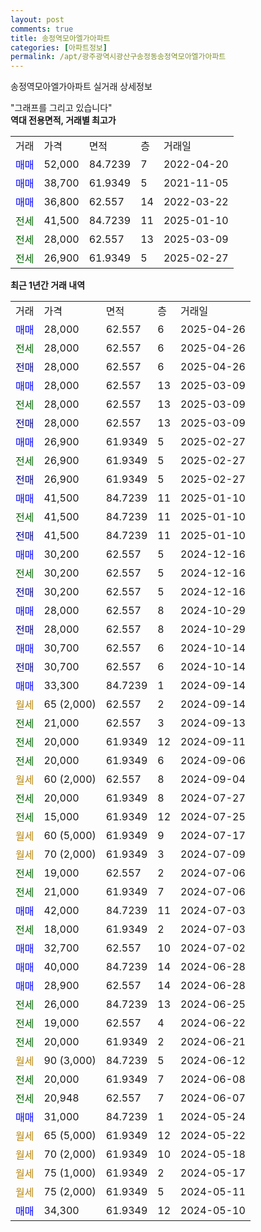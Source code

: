 ```yaml
---
layout: post
comments: true
title: 송정역모아엘가아파트
categories: [아파트정보]
permalink: /apt/광주광역시광산구송정동송정역모아엘가아파트
---
```


송정역모아엘가아파트 실거래 상세정보

<script type="text/javascript">
  google.charts.load('current', {'packages':['line', 'corechart']});
  google.charts.setOnLoadCallback(drawChart);

  function drawChart() {
    var data = new google.visualization.DataTable();
    data.addColumn('date', '거래일');
    data.addColumn('number', "매매");
    data.addColumn('number', "전세");
    data.addColumn('number', "전매");

    data.addRows([[new Date(Date.parse("2025-04-26")), 28000, null, null], [new Date(Date.parse("2025-04-26")), null, 28000, null], [new Date(Date.parse("2025-04-26")), null, null, 28000], [new Date(Date.parse("2025-03-09")), 28000, null, null], [new Date(Date.parse("2025-03-09")), null, 28000, null], [new Date(Date.parse("2025-03-09")), null, null, 28000], [new Date(Date.parse("2025-02-27")), 26900, null, null], [new Date(Date.parse("2025-02-27")), null, 26900, null], [new Date(Date.parse("2025-02-27")), null, null, 26900], [new Date(Date.parse("2025-01-10")), 41500, null, null], [new Date(Date.parse("2025-01-10")), null, 41500, null], [new Date(Date.parse("2025-01-10")), null, null, 41500], [new Date(Date.parse("2024-12-16")), 30200, null, null], [new Date(Date.parse("2024-12-16")), null, 30200, null], [new Date(Date.parse("2024-12-16")), null, null, 30200], [new Date(Date.parse("2024-10-29")), 28000, null, null], [new Date(Date.parse("2024-10-29")), null, null, 28000], [new Date(Date.parse("2024-10-14")), 30700, null, null], [new Date(Date.parse("2024-10-14")), null, null, 30700], [new Date(Date.parse("2024-09-14")), 33300, null, null], [new Date(Date.parse("2024-09-14")), null, null, null], [new Date(Date.parse("2024-09-13")), null, 21000, null], [new Date(Date.parse("2024-09-11")), null, 20000, null], [new Date(Date.parse("2024-09-06")), null, 20000, null], [new Date(Date.parse("2024-09-04")), null, null, null], [new Date(Date.parse("2024-07-27")), null, 20000, null], [new Date(Date.parse("2024-07-25")), null, 15000, null], [new Date(Date.parse("2024-07-17")), null, null, null], [new Date(Date.parse("2024-07-09")), null, null, null], [new Date(Date.parse("2024-07-06")), null, 19000, null], [new Date(Date.parse("2024-07-06")), null, 21000, null], [new Date(Date.parse("2024-07-03")), 42000, null, null], [new Date(Date.parse("2024-07-03")), null, 18000, null], [new Date(Date.parse("2024-07-02")), 32700, null, null], [new Date(Date.parse("2024-06-28")), 40000, null, null], [new Date(Date.parse("2024-06-28")), 28900, null, null], [new Date(Date.parse("2024-06-25")), null, 26000, null], [new Date(Date.parse("2024-06-22")), null, 19000, null], [new Date(Date.parse("2024-06-21")), null, 20000, null], [new Date(Date.parse("2024-06-12")), null, null, null], [new Date(Date.parse("2024-06-08")), null, 20000, null], [new Date(Date.parse("2024-06-07")), null, 20948, null], [new Date(Date.parse("2024-05-24")), 31000, null, null], [new Date(Date.parse("2024-05-22")), null, null, null], [new Date(Date.parse("2024-05-18")), null, null, null], [new Date(Date.parse("2024-05-17")), null, null, null], [new Date(Date.parse("2024-05-11")), null, null, null], [new Date(Date.parse("2024-05-10")), 34300, null, null]]);

    var options = {
      hAxis: {
        format: 'yyyy/MM/dd'
      },    
      lineWidth: 0,
      pointsVisible: true,    
      title: '최근 1년간 유형별 실거래가 분포',
      legend: { position: 'bottom' }
    };

    var formatter = new google.visualization.NumberFormat({pattern:'###,###'} );
    formatter.format(data, 1);
    formatter.format(data, 2);
    
    setTimeout(function() {
        var chart = new google.visualization.LineChart(document.getElementById('columnchart_material'));
        chart.draw(data, (options));
        document.getElementById('loading').style.display = 'none';
    }, 200);
  }
</script>


<div id="loading" style="z-index:20; display: block; margin-left: 0px">"그래프를 그리고 있습니다"</div>
<div id="columnchart_material" style="width: 95%; margin-left: 0px; display: block"></div>
<!-- contents start -->
<b>역대 전용면적, 거래별 최고가</b>
<table class="sortable">
    <tr>
      <td>거래</td>
      <td>가격</td>
      <td>면적</td>
      <td>층</td>
      <td>거래일</td>
    </tr>
        <tr>
          <td><a style="color: blue">매매</a></td>
          <td>52,000</td>
          <td>84.7239</td>
          <td>7</td>
          <td>2022-04-20</td>
        </tr>            <tr>
          <td><a style="color: blue">매매</a></td>
          <td>38,700</td>
          <td>61.9349</td>
          <td>5</td>
          <td>2021-11-05</td>
        </tr>            <tr>
          <td><a style="color: blue">매매</a></td>
          <td>36,800</td>
          <td>62.557</td>
          <td>14</td>
          <td>2022-03-22</td>
        </tr>        
        <tr>
              <td><a style="color: darkgreen">전세</a></td>
              <td>41,500</td>
              <td>84.7239</td>
              <td>11</td>
              <td>2025-01-10</td>
            </tr>            <tr>
              <td><a style="color: darkgreen">전세</a></td>
              <td>28,000</td>
              <td>62.557</td>
              <td>13</td>
              <td>2025-03-09</td>
            </tr>            <tr>
              <td><a style="color: darkgreen">전세</a></td>
              <td>26,900</td>
              <td>61.9349</td>
              <td>5</td>
              <td>2025-02-27</td>
            </tr>        
    
</table>

<b>최근 1년간 거래 내역</b>

<table class="sortable">
    <tr>
      <td>거래</td>
      <td>가격</td>
      <td>면적</td>
      <td>층</td>
      <td>거래일</td>
    </tr>
    <tr>
      <td><a style="color: blue">매매</a></td>
      <td>28,000</td>
      <td>62.557</td>
      <td>6</td>
      <td>2025-04-26</td>
    </tr>          <tr>
      <td><a style="color: darkgreen">전세</a></td>
      <td>28,000</td>
      <td>62.557</td>
      <td>6</td>
      <td>2025-04-26</td>
    </tr>          <tr>
      <td><a style="color: darkblue">전매</a></td>
      <td>28,000</td>
      <td>62.557</td>
      <td>6</td>
      <td>2025-04-26</td>
    </tr>          <tr>
      <td><a style="color: blue">매매</a></td>
      <td>28,000</td>
      <td>62.557</td>
      <td>13</td>
      <td>2025-03-09</td>
    </tr>          <tr>
      <td><a style="color: darkgreen">전세</a></td>
      <td>28,000</td>
      <td>62.557</td>
      <td>13</td>
      <td>2025-03-09</td>
    </tr>          <tr>
      <td><a style="color: darkblue">전매</a></td>
      <td>28,000</td>
      <td>62.557</td>
      <td>13</td>
      <td>2025-03-09</td>
    </tr>          <tr>
      <td><a style="color: blue">매매</a></td>
      <td>26,900</td>
      <td>61.9349</td>
      <td>5</td>
      <td>2025-02-27</td>
    </tr>          <tr>
      <td><a style="color: darkgreen">전세</a></td>
      <td>26,900</td>
      <td>61.9349</td>
      <td>5</td>
      <td>2025-02-27</td>
    </tr>          <tr>
      <td><a style="color: darkblue">전매</a></td>
      <td>26,900</td>
      <td>61.9349</td>
      <td>5</td>
      <td>2025-02-27</td>
    </tr>          <tr>
      <td><a style="color: blue">매매</a></td>
      <td>41,500</td>
      <td>84.7239</td>
      <td>11</td>
      <td>2025-01-10</td>
    </tr>          <tr>
      <td><a style="color: darkgreen">전세</a></td>
      <td>41,500</td>
      <td>84.7239</td>
      <td>11</td>
      <td>2025-01-10</td>
    </tr>          <tr>
      <td><a style="color: darkblue">전매</a></td>
      <td>41,500</td>
      <td>84.7239</td>
      <td>11</td>
      <td>2025-01-10</td>
    </tr>          <tr>
      <td><a style="color: blue">매매</a></td>
      <td>30,200</td>
      <td>62.557</td>
      <td>5</td>
      <td>2024-12-16</td>
    </tr>          <tr>
      <td><a style="color: darkgreen">전세</a></td>
      <td>30,200</td>
      <td>62.557</td>
      <td>5</td>
      <td>2024-12-16</td>
    </tr>          <tr>
      <td><a style="color: darkblue">전매</a></td>
      <td>30,200</td>
      <td>62.557</td>
      <td>5</td>
      <td>2024-12-16</td>
    </tr>          <tr>
      <td><a style="color: blue">매매</a></td>
      <td>28,000</td>
      <td>62.557</td>
      <td>8</td>
      <td>2024-10-29</td>
    </tr>          <tr>
      <td><a style="color: darkblue">전매</a></td>
      <td>28,000</td>
      <td>62.557</td>
      <td>8</td>
      <td>2024-10-29</td>
    </tr>          <tr>
      <td><a style="color: blue">매매</a></td>
      <td>30,700</td>
      <td>62.557</td>
      <td>6</td>
      <td>2024-10-14</td>
    </tr>          <tr>
      <td><a style="color: darkblue">전매</a></td>
      <td>30,700</td>
      <td>62.557</td>
      <td>6</td>
      <td>2024-10-14</td>
    </tr>          <tr>
      <td><a style="color: blue">매매</a></td>
      <td>33,300</td>
      <td>84.7239</td>
      <td>1</td>
      <td>2024-09-14</td>
    </tr>          <tr>
      <td><a style="color: darkgoldenrod">월세</a></td>
      <td>65 (2,000)</td>
      <td>62.557</td>
      <td>2</td>
      <td>2024-09-14</td>
    </tr>          <tr>
      <td><a style="color: darkgreen">전세</a></td>
      <td>21,000</td>
      <td>62.557</td>
      <td>3</td>
      <td>2024-09-13</td>
    </tr>          <tr>
      <td><a style="color: darkgreen">전세</a></td>
      <td>20,000</td>
      <td>61.9349</td>
      <td>12</td>
      <td>2024-09-11</td>
    </tr>          <tr>
      <td><a style="color: darkgreen">전세</a></td>
      <td>20,000</td>
      <td>61.9349</td>
      <td>6</td>
      <td>2024-09-06</td>
    </tr>          <tr>
      <td><a style="color: darkgoldenrod">월세</a></td>
      <td>60 (2,000)</td>
      <td>62.557</td>
      <td>8</td>
      <td>2024-09-04</td>
    </tr>          <tr>
      <td><a style="color: darkgreen">전세</a></td>
      <td>20,000</td>
      <td>61.9349</td>
      <td>8</td>
      <td>2024-07-27</td>
    </tr>          <tr>
      <td><a style="color: darkgreen">전세</a></td>
      <td>15,000</td>
      <td>61.9349</td>
      <td>12</td>
      <td>2024-07-25</td>
    </tr>          <tr>
      <td><a style="color: darkgoldenrod">월세</a></td>
      <td>60 (5,000)</td>
      <td>61.9349</td>
      <td>9</td>
      <td>2024-07-17</td>
    </tr>          <tr>
      <td><a style="color: darkgoldenrod">월세</a></td>
      <td>70 (2,000)</td>
      <td>61.9349</td>
      <td>3</td>
      <td>2024-07-09</td>
    </tr>          <tr>
      <td><a style="color: darkgreen">전세</a></td>
      <td>19,000</td>
      <td>62.557</td>
      <td>2</td>
      <td>2024-07-06</td>
    </tr>          <tr>
      <td><a style="color: darkgreen">전세</a></td>
      <td>21,000</td>
      <td>61.9349</td>
      <td>7</td>
      <td>2024-07-06</td>
    </tr>          <tr>
      <td><a style="color: blue">매매</a></td>
      <td>42,000</td>
      <td>84.7239</td>
      <td>11</td>
      <td>2024-07-03</td>
    </tr>          <tr>
      <td><a style="color: darkgreen">전세</a></td>
      <td>18,000</td>
      <td>61.9349</td>
      <td>2</td>
      <td>2024-07-03</td>
    </tr>          <tr>
      <td><a style="color: blue">매매</a></td>
      <td>32,700</td>
      <td>62.557</td>
      <td>10</td>
      <td>2024-07-02</td>
    </tr>          <tr>
      <td><a style="color: blue">매매</a></td>
      <td>40,000</td>
      <td>84.7239</td>
      <td>14</td>
      <td>2024-06-28</td>
    </tr>          <tr>
      <td><a style="color: blue">매매</a></td>
      <td>28,900</td>
      <td>62.557</td>
      <td>14</td>
      <td>2024-06-28</td>
    </tr>          <tr>
      <td><a style="color: darkgreen">전세</a></td>
      <td>26,000</td>
      <td>84.7239</td>
      <td>13</td>
      <td>2024-06-25</td>
    </tr>          <tr>
      <td><a style="color: darkgreen">전세</a></td>
      <td>19,000</td>
      <td>62.557</td>
      <td>4</td>
      <td>2024-06-22</td>
    </tr>          <tr>
      <td><a style="color: darkgreen">전세</a></td>
      <td>20,000</td>
      <td>61.9349</td>
      <td>2</td>
      <td>2024-06-21</td>
    </tr>          <tr>
      <td><a style="color: darkgoldenrod">월세</a></td>
      <td>90 (3,000)</td>
      <td>84.7239</td>
      <td>5</td>
      <td>2024-06-12</td>
    </tr>          <tr>
      <td><a style="color: darkgreen">전세</a></td>
      <td>20,000</td>
      <td>61.9349</td>
      <td>7</td>
      <td>2024-06-08</td>
    </tr>          <tr>
      <td><a style="color: darkgreen">전세</a></td>
      <td>20,948</td>
      <td>62.557</td>
      <td>7</td>
      <td>2024-06-07</td>
    </tr>          <tr>
      <td><a style="color: blue">매매</a></td>
      <td>31,000</td>
      <td>84.7239</td>
      <td>1</td>
      <td>2024-05-24</td>
    </tr>          <tr>
      <td><a style="color: darkgoldenrod">월세</a></td>
      <td>65 (5,000)</td>
      <td>61.9349</td>
      <td>12</td>
      <td>2024-05-22</td>
    </tr>          <tr>
      <td><a style="color: darkgoldenrod">월세</a></td>
      <td>70 (2,000)</td>
      <td>61.9349</td>
      <td>10</td>
      <td>2024-05-18</td>
    </tr>          <tr>
      <td><a style="color: darkgoldenrod">월세</a></td>
      <td>75 (1,000)</td>
      <td>61.9349</td>
      <td>2</td>
      <td>2024-05-17</td>
    </tr>          <tr>
      <td><a style="color: darkgoldenrod">월세</a></td>
      <td>75 (2,000)</td>
      <td>61.9349</td>
      <td>5</td>
      <td>2024-05-11</td>
    </tr>          <tr>
      <td><a style="color: blue">매매</a></td>
      <td>34,300</td>
      <td>61.9349</td>
      <td>12</td>
      <td>2024-05-10</td>
    </tr>      </table>
<!-- contents end -->    

